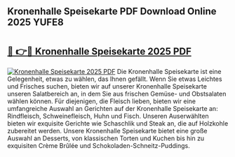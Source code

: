 ## Kronenhalle Speisekarte PDF Download Online 2025 YUFE8

# <h2><a href="http://gcb41n.nevu.top/?p=Kronenhalle+Speisekarte">🔗 👉🔴 Kronenhalle Speisekarte 2025 PDF</a></h2>

[![Kronenhalle Speisekarte 2025 PDF](https://i.imgur.com/dBaPXMq.png)](http://gcb41n.nevu.top/?p=Kronenhalle+Speisekarte)
Die Kronenhalle Speisekarte ist eine Gelegenheit, etwas zu wählen, das Ihnen gefällt. Wenn Sie etwas Leichtes und Frisches suchen, bieten wir auf unserer Kronenhalle Speisekarte unseren Salatbereich an, in dem Sie aus frischen Gemüse- und Obstsalaten wählen können. Für diejenigen, die Fleisch lieben, bieten wir eine umfangreiche Auswahl an Gerichten auf der Kronenhalle Speisekarte an: Rindfleisch, Schweinefleisch, Huhn und Fisch. Unseren Auserwählten bieten wir exquisite Gerichte wie Schaschlik und Steak an, die auf Holzkohle zubereitet werden. Unsere Kronenhalle Speisekarte bietet eine große Auswahl an Desserts, von klassischen Torten und Kuchen bis hin zu exquisiten Crème Brûlée und Schokoladen-Schneitz-Puddings.
